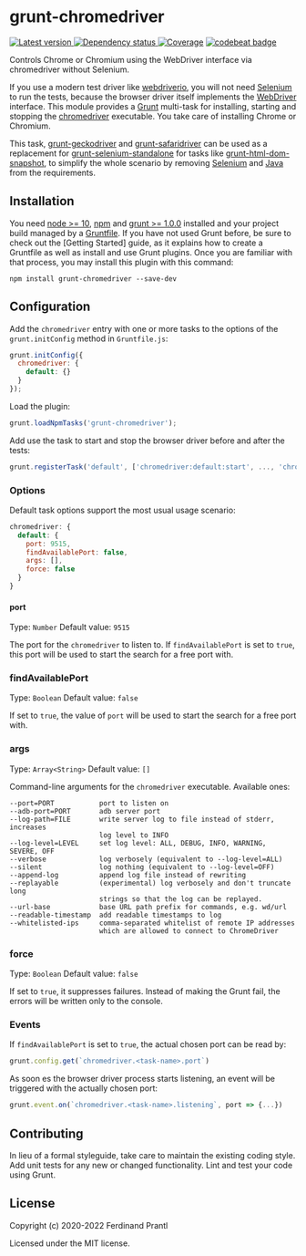 # grunt-chromedriver

[![Latest version](https://img.shields.io/npm/v/grunt-chromedriver)
 ![Dependency status](https://img.shields.io/librariesio/release/npm/grunt-chromedriver)
](https://www.npmjs.com/package/grunt-chromedriver)
[![Coverage](https://codecov.io/gh/prantlf/grunt-chromedriver/branch/master/graph/badge.svg)](https://codecov.io/gh/prantlf/grunt-chromedriver)
[![codebeat badge](https://codebeat.co/badges/1777e780-ea70-4ebd-8f5a-df278c5761d6)](https://codebeat.co/projects/github-com-prantlf-grunt-chromedriver-master)

Controls Chrome or Chromium using the WebDriver interface via chromedriver without Selenium.

If you use a modern test driver like [webdriverio], you will not need [Selenium] to run the tests, because the browser driver itself implements the [WebDriver] interface. This module provides a [Grunt] multi-task for installing, starting and stopping the [chromedriver] executable. You take care of installing Chrome or Chromium.

This task, [grunt-geckodriver] and [grunt-safaridriver] can be used as a replacement for [grunt-selenium-standalone] for tasks like [grunt-html-dom-snapshot], to simplify the whole scenario by removing [Selenium] and [Java] from the requirements.

## Installation

You need [node >= 10][node], [npm] and [grunt >= 1.0.0][Grunt] installed and
your project build managed by a [Gruntfile]. If you have not used Grunt before,
be sure to check out the [Getting Started] guide, as it explains how to create
a Gruntfile as well as install and use Grunt plugins.  Once you are familiar
with that process, you may install this plugin with this command:

    npm install grunt-chromedriver --save-dev

## Configuration

Add the `chromedriver` entry with one or more tasks to the options of the
`grunt.initConfig` method in `Gruntfile.js`:

```js
grunt.initConfig({
  chromedriver: {
    default: {}
  }
});
```

Load the plugin:

```javascript
grunt.loadNpmTasks('grunt-chromedriver');
```

Add use the task to start and stop the browser driver before and after the tests:

```js
grunt.registerTask('default', ['chromedriver:default:start', ..., 'chromedriver:default:stop']);
```

### Options

Default task options support the most usual usage scenario:

```js
chromedriver: {
  default: {
    port: 9515,
    findAvailablePort: false,
    args: [],
    force: false
  }
}
```

#### port
Type: `Number`
Default value: `9515`

The port for the `chromedriver` to listen to. If `findAvailablePort` is set to
`true`, this port will be used to start the search for a free port with.

### findAvailablePort
Type: `Boolean`
Default value: `false`

If set to `true`, the value of `port` will be used to start the search for a
free port with.

### args
Type: `Array<String>`
Default value: `[]`

Command-line arguments for the `chromedriver` executable. Available ones:

    --port=PORT           port to listen on
    --adb-port=PORT       adb server port
    --log-path=FILE       write server log to file instead of stderr, increases
                          log level to INFO
    --log-level=LEVEL     set log level: ALL, DEBUG, INFO, WARNING, SEVERE, OFF
    --verbose             log verbosely (equivalent to --log-level=ALL)
    --silent              log nothing (equivalent to --log-level=OFF)
    --append-log          append log file instead of rewriting
    --replayable          (experimental) log verbosely and don't truncate long
                          strings so that the log can be replayed.
    --url-base            base URL path prefix for commands, e.g. wd/url
    --readable-timestamp  add readable timestamps to log
    --whitelisted-ips     comma-separated whitelist of remote IP addresses
                          which are allowed to connect to ChromeDriver

### force
Type: `Boolean`
Default value: `false`

If set to `true`, it suppresses failures. Instead of making the Grunt fail,
the errors will be written only to the console.

### Events

If `findAvailablePort` is set to `true`, the actual chosen port can be read by:

```js
grunt.config.get(`chromedriver.<task-name>.port`)
```

As soon es the browser driver process starts listening, an event will be
triggered with the actually chosen port:

```js
grunt.event.on(`chromedriver.<task-name>.listening`, port => {...})
```

## Contributing

In lieu of a formal styleguide, take care to maintain the existing coding
style.  Add unit tests for any new or changed functionality. Lint and test
your code using Grunt.

## License

Copyright (c) 2020-2022 Ferdinand Prantl

Licensed under the MIT license.

[node]: https://nodejs.org
[npm]: https://npmjs.org
[Grunt]: https://gruntjs.com
[Gruntfile]: https://gruntjs.com/sample-gruntfile
[Getting Gtarted]: https://github.com/gruntjs/grunt/wiki/Getting-started
[Selenium]: http://www.seleniumhq.org/download/
[chromedriver]: https://github.com/giggio/node-chromedriver#readme
[webdriverio]: http://webdriver.io/
[Java]: https://java.com/en/download/
[WebDriver]: https://www.w3.org/TR/webdriver/
[grunt-html-dom-snapshot]: https://github.com/prantlf/grunt-html-dom-snapshot#readme
[grunt-selenium-standalone]: https://github.com/zs-zs/grunt-selenium-standalone#readme
[grunt-geckodriver]: https://github.com/prantlf/grunt-geckodriver#readme
[grunt-safaridriver]: https://github.com/prantlf/grunt-safaridriver#readme

